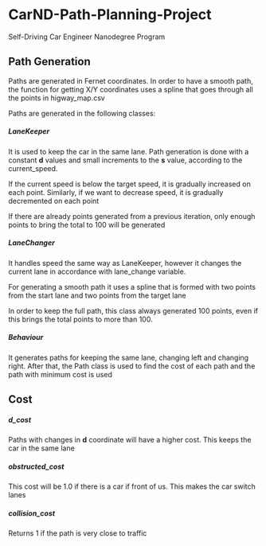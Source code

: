 # CarND-Path-Planning-Project
Self-Driving Car Engineer Nanodegree Program

## Path Generation
Paths are generated in Fernet coordinates. In order to have a smooth path, the function for getting X/Y coordinates uses a spline that goes through all the points in higway_map.csv

Paths are generated in the following classes:

##### LaneKeeper
It is used to keep the car in the same lane. Path generation is done with a constant **d** values and small increments to the **s** value, according to the current_speed.

If the current speed is below the target speed, it is gradually increased on each point. Similarly, if we want to decrease speed, it is gradually decremented on each point

If there are already points generated from a previous iteration, only enough points to bring the total to 100 will be generated

##### LaneChanger
It handles speed the same way as LaneKeeper, however it changes the current lane in accordance with lane_change variable.

For generating a smooth path it uses a spline that is formed with two points from the start lane and two points from the target lane

In order to keep the full path, this class always generated 100 points, even if this brings the total points to more than 100.


##### Behaviour
It generates paths for keeping the same lane, changing left and changing right. After that, the Path class is used to find the cost of each path
and the path with minimum cost is used


## Cost
##### d_cost
Paths with changes in **d** coordinate will have a higher cost. This keeps the car in the same lane

##### obstructed_cost
This cost will be 1.0 if there is a car if front of us. This makes the car switch lanes

##### collision_cost
Returns 1 if the path is very close to traffic
